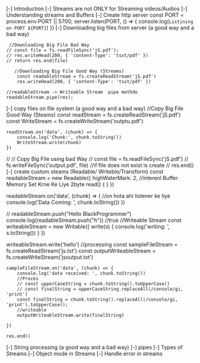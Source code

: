 [-] Introduction
[-] Streams are not ONLY for Streaming videos/Audios
[-] Understanding streams and Buffers
[-] Create http server
const PORT = process.env.PORT || 5700;
server.listen(PORT, () => {
    console.log(`Listining on PORT ${PORT}`)
})
[-] Downloading big files from server (a good way and a bad way)

     //Downloading Big File Bad Way
    // const file = fs.readFileSync('jS.pdf');
    // res.writeHead(200, { 'content-Type': 'tsxt/pdf' })
    // return res.end(file)

       //Downloading Big File Good Way (Streams)
        const readableStream = fs.createReadStream('jS.pdf')
        res.writeHead(200, { 'content-Type': 'tsxt/pdf' })

    //readableStream -> Writeable Stream  pipe methdo
    readableStream.pipe(res);
[-] copy files on file system (a good way and a bad way)
//Copy Big File Good Way (Steams)
    const readStream = fs.createReadStream('jS.pdf')
    const WriteStream = fs.createWriteStream('outptu.pdf')

    readStream.on('data', (chunk) => {
        console.log('Chunk:', chunk.toString())
        WriteStream.write(chunk)
    })

  // // Copy Big File using bad Way
    // const file = fs.readFileSync('jS.pdf')
    // fs.writeFileSync('output.pdf', file) //if file does not exist is create
    // res.end()
[-] create custom steams (Readable/ Writeble/Transform)
const readableStream = new Readable({
    highWaterMark: 2, //interenl Buffer Memory Set Krne Ke Liye 2byte
    read() { }
})

readableStream.on('data', (chunk) => {  //on hota ahi listener ke liye
    console.log('Data Coming: ', chunk.toString())
})

// readableStream.push("Hello BlackProgrammer")
console.log(readableStream.push("h")) //true
//Writeable Stream
const writeableStream = new Writable({
    write(s) {
        console.log('writing: ', s.toString())
    }
})

writeableStream.write('hello')
//processing
    const sampleFileStream = fs.createReadStream('js.txt')
    const outputWriteableStream = fs.createWriteStream('jsoutput.txt')

    sampleFileStream.on('data', (chunk) => {
        console.log('data received: ', chunk.toString())
        //Proces
        // const upperCaseString = chunk.toString().toUpperCase()
        // const finalString = upperCaseString.replaceAll(/console/gi, 'print')
        const finalString = chunk.toString().replaceAll(/console/gi, 'print').toUpperCase();
        //writeable
        outputWriteableStream.write(finalString)

    })

    res.end()
[-] String processing (a good way and a bad way)
[-] pipes
[-] Types of Streams
[-] Object mode in Streams
[-] Handle error in streams
